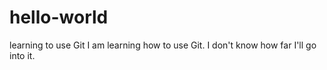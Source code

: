 # hello-world
learning to use Git
I am learning how to use Git. I don't know how far I'll go into it.
